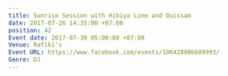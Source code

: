 ```yaml
---
title: Sunrise Session with Hibiya Line and Ouissam
date: 2017-07-26 14:35:00 +07:00
position: 42
Event date: 2017-07-30 05:00:00 +07:00
Venue: Rafiki's
Event URL: https://www.facebook.com/events/106428986689993/
Genre: DJ
---
```


